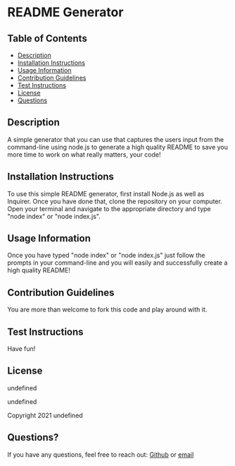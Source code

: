 # README Generator

## Table of Contents
* [Description](#description)
* [Installation Instructions](#installation-instructions)
* [Usage Information](#usage-information)
* [Contribution Guidelines](#contribution-guidelines)
* [Test Instructions](#test-instructions)
* [License](#license)
* [Questions](#questions)
  
## Description 
A simple generator that you can use that captures the users input from the command-line using node.js to generate a high quality README to save you more time to work on what really matters, your code!

## Installation Instructions
To use this simple README generator, first install Node.js as well as Inquirer. Once you have done that, clone the repository on your computer. Open your terminal and navigate to the appropriate directory and type "node index" or "node index.js".

## Usage Information
Once you have typed "node index" or "node index.js" just follow the prompts in your command-line and you will easily and successfully create a high quality README!

## Contribution Guidelines
You are more than welcome to fork this code and play around with it.

## Test Instructions
Have fun!

## License 
undefined
  
undefined
  
Copyright 2021 undefined

## Questions?
If you have any questions, feel free to reach out:
[Github](https://github.com/jareddodson) or
[email](jared.dodson04@gmail.com)

